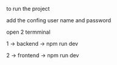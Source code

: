 to run the project

add the confing user name and password

open 2 termminal

1 -> backend -> npm run dev

2 -> frontend -> npm run dev
